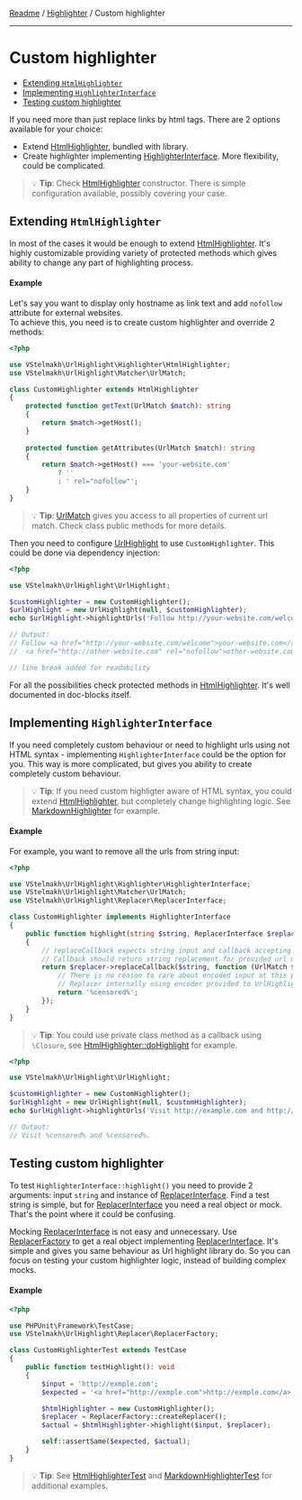 [Readme](../README.md) / [Highlighter](../README.md#highlighter)  / Custom highlighter

---

# Custom highlighter
- [Extending `HtmlHighlighter`](#extending-htmlhighlighter)
- [Implementing `HighlighterInterface`](#implementing-highlighterinterface)
- [Testing custom highlighter](#testing-custom-highlighter)

If you need more than just replace links by html tags.
There are 2 options available for your choice:
- Extend [HtmlHighlighter](../src/Highlighter/HtmlHighlighter.php), bundled with library. 
- Create highlighter implementing [HighlighterInterface](../src/Highlighter/HighlighterInterface.php).
  More flexibility, could be complicated.

> 💡 **Tip**: Check [HtmlHighlighter](../src/Highlighter/HtmlHighlighter.php) constructor.
> There is simple configuration available, possibly covering your case.

## Extending `HtmlHighlighter`
In most of the cases it would be enough to extend [HtmlHighlighter](../src/Highlighter/HtmlHighlighter.php).
It's highly customizable providing variety of protected methods which gives ability to change any part of highlighting process.

#### Example
Let's say you want to display only hostname as link text and add `nofollow` attribute for external websites.  
To achieve this, you need is to create custom highlighter and override 2 methods:

```php
<?php

use VStelmakh\UrlHighlight\Highlighter\HtmlHighlighter;
use VStelmakh\UrlHighlight\Matcher\UrlMatch;

class CustomHighlighter extends HtmlHighlighter
{
    protected function getText(UrlMatch $match): string
    {
        return $match->getHost();
    }
    
    protected function getAttributes(UrlMatch $match): string
    {
        return $match->getHost() === 'your-website.com'
            ? ''
            : ' rel="nofollow"';
    }
}
```

> 💡 **Tip**: [UrlMatch](../src/Matcher/UrlMatch.php) gives you access to all properties of current url match.
> Check class public methods for more details.

Then you need to configure [UrlHighlight](../src/UrlHighlight.php) to use `CustomHighlighter`. This could be done via dependency injection:

```php
<?php

use VStelmakh\UrlHighlight\UrlHighlight;

$customHighlighter = new CustomHighlighter();
$urlHighlight = new UrlHighlight(null, $customHighlighter);
echo $urlHighlight->highlightUrls('Follow http://your-website.com/welcome not http://other-website.com.');

// Output:
// Follow <a href="http://your-website.com/welcome">your-website.com</a> not 
//  <a href="http://other-website.com" rel="nofollow">other-website.com</a>.

// line break added for readability
```

For all the possibilities check protected methods in [HtmlHighlighter](../src/Highlighter/HtmlHighlighter.php).
It's well documented in doc-blocks itself.

## Implementing `HighlighterInterface`

If you need completely custom behaviour or need to highlight urls using not HTML syntax - implementing `HighlighterInterface`
could be the option for you.
This way is more complicated, but gives you ability to create completely custom behaviour.

> 💡 **Tip**: If you need custom highligter aware of HTML syntax, you could extend [HtmlHighlighter](../src/Highlighter/HtmlHighlighter.php),
> but completely change highlighting logic. See [MarkdownHighlighter](../src/Highlighter/MarkdownHighlighter.php) for example.

#### Example

For example, you want to remove all the urls from string input:

```php
<?php

use VStelmakh\UrlHighlight\Highlighter\HighlighterInterface;
use VStelmakh\UrlHighlight\Matcher\UrlMatch;
use VStelmakh\UrlHighlight\Replacer\ReplacerInterface;

class CustomHighlighter implements HighlighterInterface
{
    public function highlight(string $string, ReplacerInterface $replacer): string
    {
        // replaceCallback expects string input and callback accepting UrlMatch as argument
        // Callback should return string replacement for provided url match
        return $replacer->replaceCallback($string, function (UrlMatch $match) {
            // There is no reason to care about encoded input at this point.
            // Replacer internally using encoder provided to UrlHighlight constructor.
            return '%censored%';
        });
    }
}
```

> 💡 **Tip**: You could use private class method as a callback using `\Closure`,
> see [HtmlHighlighter::doHighlight](../src/Highlighter/HtmlHighlighter.php) for example.

```php
<?php

use VStelmakh\UrlHighlight\UrlHighlight;

$customHighlighter = new CustomHighlighter();
$urlHighlight = new UrlHighlight(null, $customHighlighter);
echo $urlHighlight->highlightUrls('Visit http://example.com and http://example2.com.');

// Output:
// Visit %censored% and %censored%.
```

## Testing custom highlighter
To test `HighlighterInterface::highlight()` you need to provide 2 arguments: input `string` and instance of [ReplacerInterface](../src/Replacer/ReplacerInterface.php).
Find a test string is simple, but for [ReplacerInterface](../src/Replacer/ReplacerInterface.php) you need a real object or mock.
That's the point where it could be confusing.

Mocking [ReplacerInterface](../src/Replacer/ReplacerInterface.php) is not easy and unnecessary.
Use [ReplacerFactory](../src/Replacer/ReplacerFactory.php) to get a real object implementing [ReplacerInterface](../src/Replacer/ReplacerInterface.php).
It's simple and gives you same behaviour as Url highlight library do.
So you can focus on testing your custom highlighter logic, instead of building complex mocks.

#### Example

```php
<?php

use PHPUnit\Framework\TestCase;
use VStelmakh\UrlHighlight\Replacer\ReplacerFactory;

class CustomHighlighterTest extends TestCase
{
    public function testHighlight(): void
    {
        $input = 'http://exmple.com';
        $expected = '<a href="http://exmple.com">http://exmple.com</a>';

        $htmlHighlighter = new CustomHighlighter();
        $replacer = ReplacerFactory::createReplacer();
        $actual = $htmlHighlighter->highlight($input, $replacer);

        self::assertSame($expected, $actual);
    }
}
```
> 💡 **Tip**: See [HtmlHighlighterTest](../tests/Highlighter/HtmlHighlighterTest.php) and
> [MarkdownHighlighterTest](../tests/Highlighter/MarkdownHighlighterTest.php) for additional examples.
